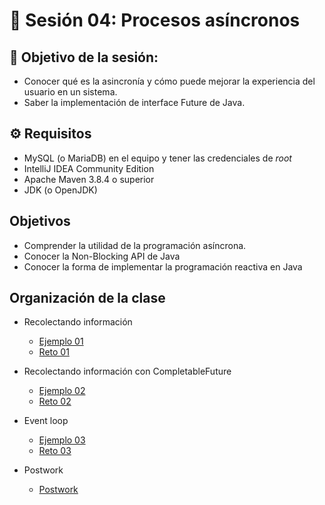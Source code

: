 
# :wave:  Sesión 04: Procesos asíncronos

## 🎯  Objetivo de la sesión:

- Conocer qué es la asincronía y cómo puede mejorar la experiencia del usuario en un sistema.
- Saber la implementación de interface Future de Java.

## ⚙ Requisitos

- MySQL (o MariaDB) en el equipo y tener las credenciales de _root_
- IntelliJ IDEA Community Edition
- Apache Maven 3.8.4 o superior
- JDK (o OpenJDK)

## Objetivos 

- Comprender la utilidad de la programación asíncrona.
- Conocer la Non-Blocking API de Java
- Conocer la forma de implementar la programación reactiva en Java

## Organización de la clase 

- Recolectando información
	- [Ejemplo 01](./Ejemplo-01/Readme.md) 
	- [Reto 01](./Reto-01/Readme.md) 
	
- Recolectando información con CompletableFuture
	- [Ejemplo 02](./Ejemplo-02/Readme.md)
	- [Reto 02](./Reto-02/Readme.md)
	
- Event loop
	- [Ejemplo 03](./Ejemplo-03/Readme.md)
	- [Reto 03](./Reto-03/Readme.md)

- Postwork
	- [Postwork](./Postwork/Readme.md)